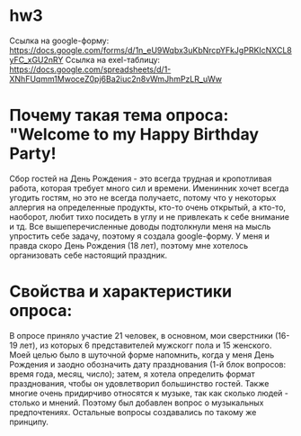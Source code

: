 # hw3

Ссылка на google-форму: https://docs.google.com/forms/d/1n_eU9Wqbx3uKbNrcpYFkJgPRKIcNXCL8yFC_xGU2nRY
Ссылка на exel-таблицу: https://docs.google.com/spreadsheets/d/1-XNhFUqmm1MwoceZ0pj6Ba2iuc2n8vWmJhmPzLR_uWw

# Почему такая тема опроса: "Welcome to my Happy Birthday Party!
Сбор гостей на День Рождения - это всегда трудная и кропотливая работа, которая требует много сил и времени. Именинник хочет всегда угодить гостям, но это не всегда получаетс, потому что у некоторых аллергия на определенные продукты, кто-то очень открытый, а кто-то, наоборот, любит тихо посидеть в углу и не привлекать к себе внимание и тд. Все вышеперечисленные доводы подтолкнули меня на мысль упростить себе задачу, поэтому я создала google-форму. У меня и правда скоро День Рождения (18 лет), поэтому мне хотелось организовать себе настоящий праздник. 

# Свойства и характеристики опроса:
В опросе приняло участие 21 человек, в основном, мои сверстники (16-19 лет), из которых 6 представителей мужскогг пола и 15 женского. Моей целью было в шуточной форме напомнить, когда у меня День Рождения и заодно обозначить дату празднования (1-й блок вопросов: время года, месяц, число); затем, я хотела определить формат празднования, чтобы он удовлетворил большинство гостей. Также многие очень придирчиво относятся к музыке, так как сколько людей - столько и мнений. Поэтому был добавлен вопрос о музыкальных предпочтениях. Остальные вопросы создавались по такому же принципу.
